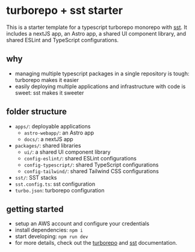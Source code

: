 # turborepo + sst starter

This is a starter template for a typescript turborepo monorepo with [sst](https://sst.dev). It includes a nextJS app, an Astro app, a shared UI component library, and shared ESLint and TypeScript configurations.

## why

-   managing multiple typescript packages in a single repository is tough: turborepo makes it easier
-   easily deploying multiple applications and infrastructure with code is sweet: sst makes it sweeter

## folder structure

-   `apps/`: deployable applications
    -   `astro-webapp/`: an Astro app
    -   `docs/`: a nextJS app
-   `packages/`: shared libraries
    -   `ui/`: a shared UI component library
    -   `config-eslint/`: shared ESLint configurations
    -   `config-typescript/`: shared TypeScript configurations
    -   `config-tailwind/`: shared Tailwind CSS configurations
-   `sst/`: SST stacks
-   `sst.config.ts`: sst configuration
-   `turbo.json`: turborepo configuration

## getting started

-   setup an AWS account and configure your credentials
-   install dependencies: `npm i`
-   start developing: `npm run dev`
-   for more details, check out the [turborepo](https://turborepo.dev) and [sst](https://sst.dev) documentation.
